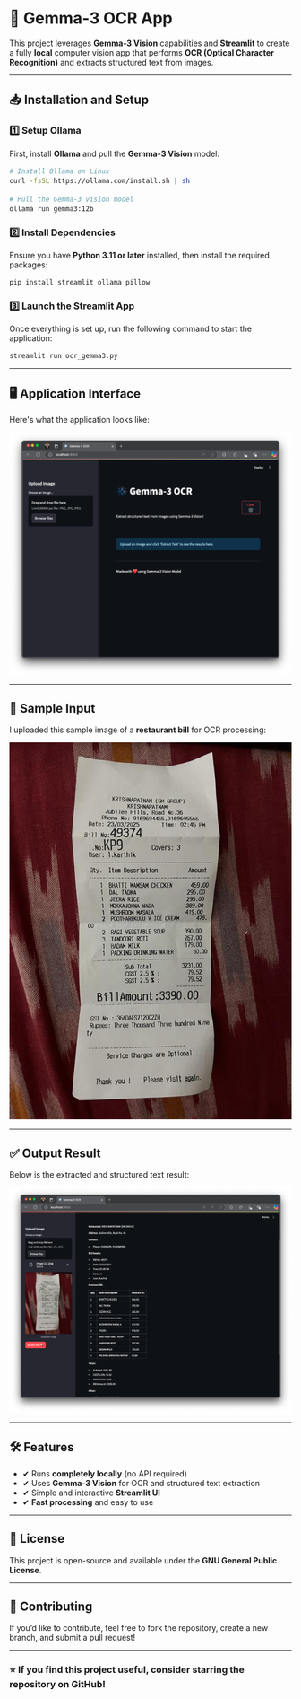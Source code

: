 # 🚀 Gemma-3 OCR App  

This project leverages **Gemma-3 Vision** capabilities and **Streamlit** to create a fully **local** computer vision app that performs **OCR (Optical Character Recognition)** and extracts structured text from images.  

---

## 📥 Installation and Setup  

### 1️⃣ **Setup Ollama**  
First, install **Ollama** and pull the **Gemma-3 Vision** model:  

```bash
# Install Ollama on Linux  
curl -fsSL https://ollama.com/install.sh | sh

# Pull the Gemma-3 vision model  
ollama run gemma3:12b
```

### 2️⃣ **Install Dependencies**  
Ensure you have **Python 3.11 or later** installed, then install the required packages:  

```bash
pip install streamlit ollama pillow
```

### 3️⃣ **Launch the Streamlit App**  
Once everything is set up, run the following command to start the application:  

```bash
streamlit run ocr_gemma3.py
```

---

## 🖥️ Application Interface  
Here's what the application looks like:  

![Application UI](screenshots/app_img_1.png)

---

## 📌 Sample Input  
I uploaded this sample image of a **restaurant bill** for OCR processing:  

![Sample Restaurant Bill](screenshots/input_img.jpeg)

---

## ✅ Output Result  
Below is the extracted and structured text result:  

![Processed Output](screenshots/app_img_2.png)

---

## 🛠 Features  
- ✔ Runs **completely locally** (no API required)  
- ✔ Uses **Gemma-3 Vision** for OCR and structured text extraction  
- ✔ Simple and interactive **Streamlit UI**  
- ✔ **Fast processing** and easy to use  

---

## 📝 License  
This project is open-source and available under the **GNU General Public License**.

---

## 🤝 Contributing  
If you’d like to contribute, feel free to fork the repository, create a new branch, and submit a pull request!  

---

### ⭐ If you find this project useful, consider **starring** the repository on GitHub!  

